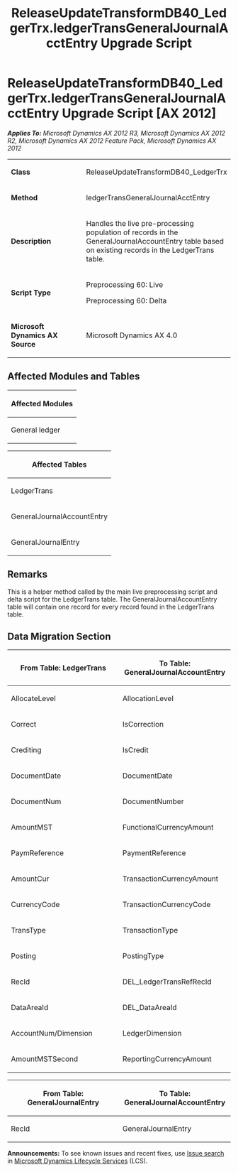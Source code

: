 ﻿---
title: ReleaseUpdateTransformDB40_LedgerTrx.ledgerTransGeneralJournalAcctEntry Upgrade Script
TOCTitle: ReleaseUpdateTransformDB40_LedgerTrx.ledgerTransGeneralJournalAcctEntry Upgrade Script
ms:assetid: 3873ffbd-088f-5830-fd2a-3afe36fc6455
ms:mtpsurl: https://msdn.microsoft.com/en-us/library/JJ685208(v=AX.60)
ms:contentKeyID: 49707656
ms.date: 05/18/2015
mtps_version: v=AX.60
---

# ReleaseUpdateTransformDB40\_LedgerTrx.ledgerTransGeneralJournalAcctEntry Upgrade Script [AX 2012]


_**Applies To:** Microsoft Dynamics AX 2012 R3, Microsoft Dynamics AX 2012 R2, Microsoft Dynamics AX 2012 Feature Pack, Microsoft Dynamics AX 2012_

<table>
<colgroup>
<col style="width: 50%" />
<col style="width: 50%" />
</colgroup>
<tbody>
<tr class="odd">
<td><p><strong>Class</strong></p></td>
<td><p>ReleaseUpdateTransformDB40_LedgerTrx</p></td>
</tr>
<tr class="even">
<td><p><strong>Method</strong></p></td>
<td><p>ledgerTransGeneralJournalAcctEntry</p></td>
</tr>
<tr class="odd">
<td><p><strong>Description</strong></p></td>
<td><p>Handles the live pre-processing population of records in the GeneralJournalAccountEntry table based on existing records in the LedgerTrans table.</p></td>
</tr>
<tr class="even">
<td><p><strong>Script Type</strong></p></td>
<td><p>Preprocessing 60: Live</p>
<p>Preprocessing 60: Delta</p></td>
</tr>
<tr class="odd">
<td><p><strong>Microsoft Dynamics AX Source</strong></p></td>
<td><p>Microsoft Dynamics AX 4.0</p></td>
</tr>
</tbody>
</table>


## Affected Modules and Tables

<table>
<colgroup>
<col style="width: 100%" />
</colgroup>
<thead>
<tr class="header">
<th><p>Affected Modules</p></th>
</tr>
</thead>
<tbody>
<tr class="odd">
<td><p>General ledger</p></td>
</tr>
</tbody>
</table>


<table>
<colgroup>
<col style="width: 100%" />
</colgroup>
<thead>
<tr class="header">
<th><p>Affected Tables</p></th>
</tr>
</thead>
<tbody>
<tr class="odd">
<td><p>LedgerTrans</p></td>
</tr>
<tr class="even">
<td><p>GeneralJournalAccountEntry</p></td>
</tr>
<tr class="odd">
<td><p>GeneralJournalEntry</p></td>
</tr>
</tbody>
</table>


## Remarks

This is a helper method called by the main live preprocessing script and delta script for the LedgerTrans table. The GeneralJournalAccountEntry table will contain one record for every record found in the LedgerTrans table.

## Data Migration Section

<table>
<colgroup>
<col style="width: 50%" />
<col style="width: 50%" />
</colgroup>
<thead>
<tr class="header">
<th><p>From Table: LedgerTrans</p></th>
<th><p>To Table: GeneralJournalAccountEntry</p></th>
</tr>
</thead>
<tbody>
<tr class="odd">
<td><p>AllocateLevel</p></td>
<td><p>AllocationLevel</p></td>
</tr>
<tr class="even">
<td><p>Correct</p></td>
<td><p>IsCorrection</p></td>
</tr>
<tr class="odd">
<td><p>Crediting</p></td>
<td><p>IsCredit</p></td>
</tr>
<tr class="even">
<td><p>DocumentDate</p></td>
<td><p>DocumentDate</p></td>
</tr>
<tr class="odd">
<td><p>DocumentNum</p></td>
<td><p>DocumentNumber</p></td>
</tr>
<tr class="even">
<td><p>AmountMST</p></td>
<td><p>FunctionalCurrencyAmount</p></td>
</tr>
<tr class="odd">
<td><p>PaymReference</p></td>
<td><p>PaymentReference</p></td>
</tr>
<tr class="even">
<td><p>AmountCur</p></td>
<td><p>TransactionCurrencyAmount</p></td>
</tr>
<tr class="odd">
<td><p>CurrencyCode</p></td>
<td><p>TransactionCurrencyCode</p></td>
</tr>
<tr class="even">
<td><p>TransType</p></td>
<td><p>TransactionType</p></td>
</tr>
<tr class="odd">
<td><p>Posting</p></td>
<td><p>PostingType</p></td>
</tr>
<tr class="even">
<td><p>RecId</p></td>
<td><p>DEL_LedgerTransRefRecId</p></td>
</tr>
<tr class="odd">
<td><p>DataAreaId</p></td>
<td><p>DEL_DataAreaId</p></td>
</tr>
<tr class="even">
<td><p>AccountNum/Dimension</p></td>
<td><p>LedgerDimension</p></td>
</tr>
<tr class="odd">
<td><p>AmountMSTSecond</p></td>
<td><p>ReportingCurrencyAmount</p></td>
</tr>
</tbody>
</table>


<table>
<colgroup>
<col style="width: 50%" />
<col style="width: 50%" />
</colgroup>
<thead>
<tr class="header">
<th><p>From Table: GeneralJournalEntry</p></th>
<th><p>To Table: GeneralJournalAccountEntry</p></th>
</tr>
</thead>
<tbody>
<tr class="odd">
<td><p>RecId</p></td>
<td><p>GeneralJournalEntry</p></td>
</tr>
</tbody>
</table>

  
**Announcements:** To see known issues and recent fixes, use [Issue search](http://go.microsoft.com/fwlink/?linkid=389258) in [Microsoft Dynamics Lifecycle Services](http://go.microsoft.com/fwlink/?linkid=306505) (LCS).

